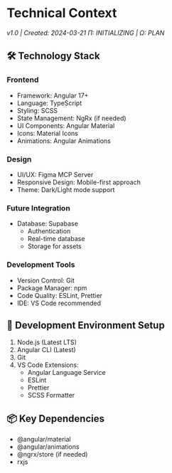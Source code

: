 # Technical Context

_v1.0 | Created: 2024-03-21_
_Π: INITIALIZING | Ω: PLAN_

## 🛠️ Technology Stack

### Frontend

- Framework: Angular 17+
- Language: TypeScript
- Styling: SCSS
- State Management: NgRx (if needed)
- UI Components: Angular Material
- Icons: Material Icons
- Animations: Angular Animations

### Design

- UI/UX: Figma MCP Server
- Responsive Design: Mobile-first approach
- Theme: Dark/Light mode support

### Future Integration

- Database: Supabase
  - Authentication
  - Real-time database
  - Storage for assets

### Development Tools

- Version Control: Git
- Package Manager: npm
- Code Quality: ESLint, Prettier
- IDE: VS Code recommended

## 🔧 Development Environment Setup

1. Node.js (Latest LTS)
2. Angular CLI (Latest)
3. Git
4. VS Code Extensions:
   - Angular Language Service
   - ESLint
   - Prettier
   - SCSS Formatter

## 📦 Key Dependencies

- @angular/material
- @angular/animations
- @ngrx/store (if needed)
- rxjs
